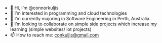 - 👋 Hi, I’m @connorkuljis
- 👀 I’m interested in programming and cloud technologies
- 🌱 I’m currently majoring in Software Engineering in Perth, Australia
- 💞️ I’m looking to collaborate on simple side projects which increase my learning (simple websites/ iot projects)
- 📫 How to reach me: conkuljis@gmail.com

<!---
connorkuljis/connorkuljis is a ✨ special ✨ repository because its `README.md` (this file) appears on your GitHub profile.
You can click the Preview link to take a look at your changes.
--->
